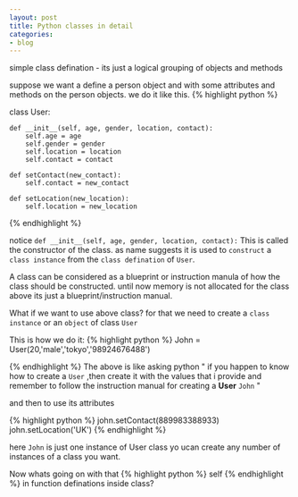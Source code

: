 ```yaml
---
layout: post
title: Python classes in detail
categories:
- blog
---
```


simple class defination - its just a logical grouping of objects and methods

suppose we want a define a person object and with some attributes and methods on the person objects.
we do it like this.
{% highlight python %}

class User:
    
    def __init__(self, age, gender, location, contact):
        self.age = age
        self.gender = gender
        self.location = location
        self.contact = contact

    def setContact(new_contact):
        self.contact = new_contact

    def setLocation(new_location):
        self.location = new_location

{% endhighlight %}


notice `def __init__(self, age, gender, location, contact):` This is called the constructor of the class.
as name suggests it is used to  `construct` a `class instance` from the `class defination` of `User`.

A class can be considered as a blueprint or instruction manula of how the class should be constructed.
until now memory is not allocated for the class above its just a blueprint/instruction manual.


What if we want to use above class? for that we need to create a `class instance` or an `object` of class `User`

This is how we do it:
{% highlight python %}
John = User(20,'male','tokyo','98924676488')

{% endhighlight %}
The above is like asking python " if you happen to know how to create a `User` ,then create it with the values that i provide and remember to follow the instruction manual for creating a <b>User</b> `John` "

and then to use its attributes

{% highlight python %}
john.setContact(889983388933)
john.setLocation('UK')
{% endhighlight %}

here `John` is just one instance of User class yo ucan create any number of instances of a class you want.

Now whats going on with that {% highlight python %} self {% endhighlight %} in function definations inside class?





